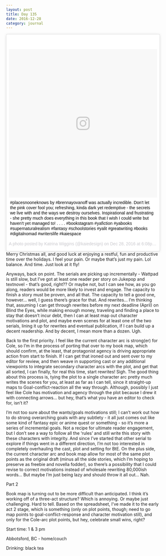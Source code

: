 ```yaml
---
layout: post
title: Day 135
date: 2016-12-28
category: journal
---
```


<blockquote class="instagram-media" data-instgrm-captioned data-instgrm-version="7" style=" background:#FFF; border:0; border-radius:3px; box-shadow:0 0 1px 0 rgba(0,0,0,0.5),0 1px 10px 0 rgba(0,0,0,0.15); margin: 1px; max-width:658px; padding:0; width:99.375%; width:-webkit-calc(100% - 2px); width:calc(100% - 2px);"><div style="padding:8px;"> <div style=" background:#F8F8F8; line-height:0; margin-top:40px; padding:50.0% 0; text-align:center; width:100%;"> <div style=" background:url(data:image/png;base64,iVBORw0KGgoAAAANSUhEUgAAACwAAAAsCAMAAAApWqozAAAABGdBTUEAALGPC/xhBQAAAAFzUkdCAK7OHOkAAAAMUExURczMzPf399fX1+bm5mzY9AMAAADiSURBVDjLvZXbEsMgCES5/P8/t9FuRVCRmU73JWlzosgSIIZURCjo/ad+EQJJB4Hv8BFt+IDpQoCx1wjOSBFhh2XssxEIYn3ulI/6MNReE07UIWJEv8UEOWDS88LY97kqyTliJKKtuYBbruAyVh5wOHiXmpi5we58Ek028czwyuQdLKPG1Bkb4NnM+VeAnfHqn1k4+GPT6uGQcvu2h2OVuIf/gWUFyy8OWEpdyZSa3aVCqpVoVvzZZ2VTnn2wU8qzVjDDetO90GSy9mVLqtgYSy231MxrY6I2gGqjrTY0L8fxCxfCBbhWrsYYAAAAAElFTkSuQmCC); display:block; height:44px; margin:0 auto -44px; position:relative; top:-22px; width:44px;"></div></div> <p style=" margin:8px 0 0 0; padding:0 4px;"> <a href="https://www.instagram.com/p/BOlXCR9As_A/" style=" color:#000; font-family:Arial,sans-serif; font-size:14px; font-style:normal; font-weight:normal; line-height:17px; text-decoration:none; word-wrap:break-word;" target="_blank">#placesnooneknows by #brennayovanoff was actually incredible. Don&#39;t let the pink cover fool you; refreshing, kinda dark yet redemptive - the secrets we live with and the ways we destroy ourselves. Inspirational and frustrating - she pretty much does everything in this book that I wish I could write but haven&#39;t yet managed to! . . . . #bookstagram #yafiction #yabooks #supernaturalrealism #fantasy #schoolstories #yalit #greatwriting #books #digitalnomad #writerslife #kaiespace</a></p> <p style=" color:#c9c8cd; font-family:Arial,sans-serif; font-size:14px; line-height:17px; margin-bottom:0; margin-top:8px; overflow:hidden; padding:8px 0 7px; text-align:center; text-overflow:ellipsis; white-space:nowrap;">A photo posted by Katrina Wiggins (@kaiedesign) on <time style=" font-family:Arial,sans-serif; font-size:14px; line-height:17px;" datetime="2016-12-29T02:08:57+00:00">Dec 28, 2016 at 6:08pm PST</time></p></div></blockquote>
<script async defer src="//platform.instagram.com/en_US/embeds.js"></script>
Merry Christmas all, and good luck at enjoying a restful, fun and productive time over the holidays. I feel your pain. Or maybe that’s just my pain. Lol balance. And time. Just look at it fly!

Anyways, back on point. The serials are picking up incrementally - Wattpad is still slow, but I’ve got at least one reader per story on Jukepop and textnovel - that’s good, right?? Or maybe not, but I can see how, as you go along, readers would be more likely to invest and engage. The capacity to finish a story must be proven, and all that. The capacity to tell a good one, however… well, I guess there’s grace for that. And rewrites… I’m thinking that, assuming I can get through rewrites before my next deadline (April) on Blind the Eyes, while making enough money, traveling and finding a place to stay that doesn’t incur debt, then I can at least map out character motivations and plot, and maybe even scenes for at least one of the two serials, lining it up for rewrites and eventual publication, if I can build up a decent readership. And by decent, I mean more than a dozen. Ugh. 

Back to the first priority. I feel like the current character arc is strong(er) for Cole, so I’m in the process of porting that over to my book map, which should confirm, at the least, that protagonist agency is driving appropriate action from start to finish. If I can get that ironed out and sent over to my editor for review, and then weave in supporting cast or any additional viewpoints to integrate secondary character arcs with the plot, and get that all sorted, I can finally, for real this time, start rewrites! Sigh. The good thing about this process is, tying the plot to a single character arc pretty much writes the scenes for you, at least as far as I can tell, since it straight-up maps to Goal-conflict-reaction all the way through. Although, possibly I just feel like Cole has motivation and agency through the plot because I drew it with connecting arrows… but hey, that’s what you have an editor to check for, isn’t it? 

I’m not too sure about the wants/goals motivations still; I can’t work out how to do strong overarching goals with any subtlety - it all just comes out like some kind of fantasy epic or anime quest or something - so it’s more a series of incremental goals. Not a recipe for ultimate reader engagement, but I don’t see a way to follow all the ‘rules’ and still write this story with these characters with integrity. And since I’ve started that other serial to explore if things went in a different direction, I’m not too interested in completely overhauling the cast, plot and setting for BtE. On the plus side, the current character arc and book map allow for most of the same plot points as the original draft (minus all the side stories, which I’m hoping to preserve as freebie and novella fodder), so there’s a possibility that I could revise to correct motivations instead of wholesale rewriting 80,000ish words… But maybe I’m just being lazy and should throw it all out… Nah.

Part 2

Book map is turning out to be more difficult than anticipated. I think it’s working off of a three-act structure? Which is annoying. Or maybe just challenging. Hard to tell. Based on the spreadsheet, I’ve made it to the early act 2 stage, which is something (only on plot points, though; need to go map points to goal-conflict-response and character motivation still), and only for the Cole-arc plot points, but hey, celebrate small wins, right?

Start time: 1 & 3 pm

Abbotsford, BC - home/couch

Drinking: black tea
